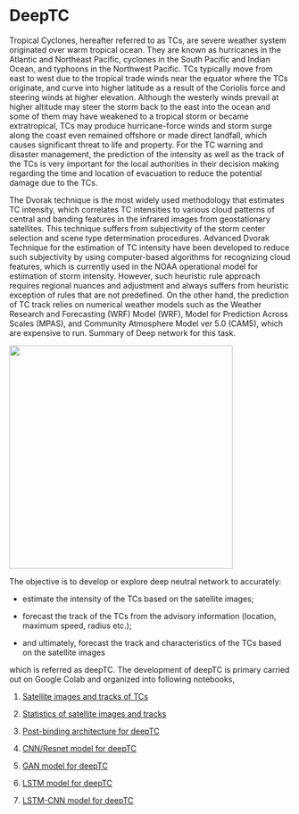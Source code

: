 # DeepTC

Tropical Cyclones, hereafter referred to as TCs, are severe weather system originated over warm tropical ocean. They are known as hurricanes in the Atlantic and Northeast Pacific, cyclones in the South Pacific and Indian Ocean, and typhoons in the Northwest Pacific. TCs typically move from east to west due to the tropical trade winds near the equator where the TCs originate, and curve into higher latitude as a result of the Coriolis force and steering winds at higher elevation. Although the westerly winds prevail at higher altitude may steer the storm back to the east into the ocean and some of them may have weakened to a tropical storm or became extratropical, TCs may produce hurricane-force winds and storm surge along the coast even remained offshore or made direct landfall, which causes significant threat to life and property. For the TC warning and disaster management, the prediction of the intensity as well as the track of the TCs is very important for the local authorities in their decision making regarding the time and location of evacuation to reduce the potential damage due to the TCs.

The Dvorak technique is the most widely used methodology that estimates TC intensity, which correlates TC intensities to various cloud patterns of central and banding features in the infrared images from geostationary satellites. This technique suffers from subjectivity of the storm center selection and scene type determination procedures. Advanced Dvorak Technique for the estimation of TC intensity have been developed to reduce such subjectivity by using computer-based algorithms for recognizing cloud features, which is currently used in the NOAA operational model for estimation of storm intensity. However, such heuristic rule approach requires regional nuances and adjustment and always suffers from heuristic exception of rules that are not predefined. On the other hand, the prediction of TC track relies on numerical weather models such as the Weather Research and Forecasting (WRF) Model (WRF), Model for Prediction Across Scales (MPAS), and Community Atmosphere Model ver 5.0 (CAM5), which are expensive to run. Summary of Deep network for this task.

<img src="https://upload.wikimedia.org/wikipedia/commons/thumb/0/09/DvorakCDP1973.png/1280px-DvorakCDP1973.png" width="400"/>

The objective is to develop or explore deep neutral network to accurately:

- estimate the intensity of the TCs based on the satellite images;

- forecast the track of the TCs from the advisory information (location, maximum speed, radius etc.);

- and ultimately, forecast the track and characteristics of the TCs based on the satellite images

which is referred as deepTC. The development of deepTC is primary carried out on Google Colab and organized into following notebooks,

1. [Satellite images and tracks of TCs](https://)

2. [Statistics of satellite images and tracks](https://)

3. [Post-binding architecture for deepTC](https://)

4. [CNN/Resnet model for deepTC](https://)

5. [GAN model for deepTC](https://)

6. [LSTM model for deepTC](https://)
 
7. [LSTM-CNN model for deepTC](https://)

